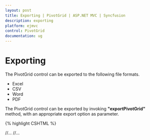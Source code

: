 ```yaml
---
layout: post
title: Exporting | PivotGrid | ASP.NET MVC | Syncfusion
description: exporting
platform: ejmvc
control: PivotGrid
documentation: ug
---
```


# Exporting

The PivotGrid control can be exported to the following file formats.

* Excel 
* CSV
* Word
* PDF

The PivotGrid control can be exported by invoking **"exportPivotGrid"** method, with an appropriate export option as parameter.

{% highlight CSHTML %}

<html>
//...

<body>
    //...
    <div id="PivotGrid1" style="min-height: 275px; min-width: 525px; height: 460px; width: 720px"></div>
    <script type="text/javascript">
        $(function() {
            $("#PivotGrid1").ejPivotGrid({
                url: "../wcf/OLAPService.svc"
            });
            $("#ExportBtn").ejButton({
                click: "exportBtnClick"
            });
        });

        function exportBtnClick(args) {
            var gridObj = $('#PivotGrid1').data("ejPivotGrid");
            //Provide an appropriate export option as parameter.
            gridObj.exportPivotGrid(ej.PivotGrid.ExportOptions.Excel);
        }
    </script>
</body>

</html>                                          

{% endhighlight %}

In-order to perform exporting in PivotGrid control, we need to add the following service method as well (either in WCF or WebAPI).

{% highlight C# %}

public void Export(System.IO.Stream stream) {
    System.IO.StreamReader sReader = new System.IO.StreamReader(stream);
    string args = System.Web.HttpContext.Current.Server.UrlDecode(sReader.ReadToEnd())
        .Remove(0, 5);
    OlapDataManager DataManager = new OlapDataManager(connectionString);
    string fileName = "Sample";
    htmlHelper.ExportPivotGrid(DataManager, args, fileName, System.Web.HttpContext.Current.Response);
}

{% endhighlight %}

## Excel Export

User can export contents of the PivotGrid to Excel document for future archival, references and analysis purposes. To achieve Excel export, we need to add the following dependency libraries into the application.

* Syncfusion.Compression.Base
* Syncfusion.XlsIO.Base

For Excel export, **"ej.PivotGrid.ExportOptions.Excel"** enumeration value is sent as the parameter.

{% highlight js %}

function exportBtnClick(args) {
    var gridObj = $('#PivotGrid').data("ejPivotGrid");
    gridObj.exportPivotGrid(ej.PivotGrid.ExportOptions.Excel);
}

{% endhighlight %}  

![](Exporting_images/excelexport.png)

## CSV Export
User can export contents of the PivotGrid to CSV document for future archival, references and analysis purposes.

For CSV export, **"ej.PivotGrid.ExportOptions.CSV"** enumeration value is sent as the parameter.

{% highlight js %}

function exportBtnClick(args) {
    var gridObj = $('#PivotGrid').data("ejPivotGrid");
    gridObj.exportPivotGrid(ej.PivotGrid.ExportOptions.CSV);
}

{% endhighlight %} 

![](Exporting_images/csvexport.png)

## Word Export
User can export contents of the PivotGrid to Word document for future archival, references and analysis purposes. To achieve Word export, we need to add the following dependency libraries into the application.

* Syncfusion.Compression.Base
* Syncfusion.DocIo.Base

For Word export, “ej.PivotGrid.ExportOptions.Word” enumeration value is sent as the parameter.  

{% highlight js %}

function exportBtnClick(args) {
    var gridObj = $('#PivotGrid').data("ejPivotGrid");
    gridObj.exportPivotGrid(ej.PivotGrid.ExportOptions.Word);
}

{% endhighlight %} 

![](Exporting_images/wordexport1.png)

## PDF Export
User can export contents of the PivotGrid to PDF document for future archival, references and analysis purposes. To achieve PDF export, we need to add the following dependency libraries into the application.

* Syncfusion.Compression.Base
* Syncfusion.Pdf.Base

For PDF export, **"ej.PivotGrid.ExportOptions.PDF"** enumeration value is sent as the parameter. 

{% highlight js %}

function exportBtnClick(args) {
    var gridObj = $('#PivotGrid').data("ejPivotGrid");
    gridObj.exportPivotGrid(ej.PivotGrid.ExportOptions.PDF);
}

{% endhighlight %} 

![](Exporting_images/pdfexport.png)

## Customize the export document name
The document name could be customized inside the service method. Following code sample illustrates the same.


{% highlight C# %}

public void Export(System.IO.Stream stream) {
    System.IO.StreamReader sReader = new System.IO.StreamReader(stream);
    string args = System.Web.HttpContext.Current.Server.UrlDecode(sReader.ReadToEnd())
        .Remove(0, 5);
    OlapDataManager DataManager = new OlapDataManager(connectionString);
    string fileName = "Customize the exported file name";
    htmlHelper.ExportPivotGrid(DataManager, args, fileName, System.Web.HttpContext.Current.Response);
}

{% endhighlight %} 

